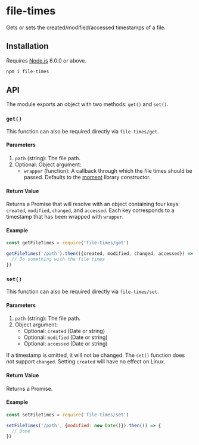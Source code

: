 # file-times

Gets or sets the created/modified/accessed timestamps of a file.

## Installation

Requires [Node.js](https://nodejs.org/) 6.0.0 or above.

```bash
npm i file-times
```

## API

The module exports an object with two methods: `get()` and `set()`.

### `get()`

This function can also be required directly via `file-times/get`.

#### Parameters

1. `path` (string): The file path.
2. Optional: Object argument:
     * `wrapper` (function): A callback through which the file times should be passed. Defaults to the [moment](https://github.com/moment/moment) library constructor.

#### Return Value

Returns a Promise that will resolve with an object containing four keys: `created`, `modified`, `changed`, and `accessed`. Each key corresponds to a timestamp that has been wrapped with `wrapper`.

#### Example

```javascript
const getFileTimes = require('file-times/get')

getFileTimes('/path').then(({created, modified, changed, accessed}) => {
  // Do something with the file times
})
```

### `set()`

This function can also be required directly via `file-times/set`.

#### Parameters

1. `path` (string): The file path.
2. Object argument:
   * Optional: `created` (Date or string)
   * Optional: `modified` (Date or string)
   * Optional: `accessed` (Date or string)

If a timestamp is omitted, it will not be changed. The `set()` function does not support `changed`. Setting `created` will have no effect on Linux.

#### Return Value

Returns a Promise.

#### Example

```javascript
const setFileTimes = require('file-times/set')

setFileTimes('/path', {modified: new Date()}).then(() => {
  // Done
})
```
